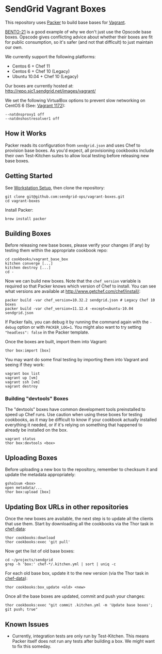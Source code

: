 # SendGrid Vagrant Boxes

This repository uses [Packer](http://www.packer.io) to build base bases for
[Vagrant](http://www.vagrantup.com/).

[BENTO-21](https://tickets.opscode.com/browse/BENTO-21) is a good example of
why we don't just use the Opscode base boxes. Opscode gives conflicting advice
about whether their boxes are fit for public consumption, so it's safer (and
not that difficult) to just maintain our own.

We currently support the following platforms:

- Centos 6 + Chef 11
- Centos 6 + Chef 10 (Legacy)
- Ubuntu 10.04 + Chef 10 (Legacy)

Our boxes are currently hosted at: http://repo.sjc1.sendgrid.net/images/vagrant/

We set the following VirtualBox options to prevent slow networking on CentOS 6
(See: [Vagrant 1172](https://github.com/mitchellh/vagrant/issues/1172)):

    --natdnsproxy1 off
    --natdnshostresolver1 off

## How it Works

Packer reads its configuration from `sendgrid.json` and uses Chef to provision
base boxes. As you'd expect, all provisioning cookbooks include their own
Test-Kitchen suites to allow local testing before releasing new base boxes.

## Getting Started

See [Workstation Setup](https://wiki.sendgrid.net/display/OPS/Workstation+Setup),
then clone the repository:

    git clone git@github.com:sendgrid-ops/vagrant-boxes.git
    cd vagrant-boxes

Install Packer:

    brew install packer

## Building Boxes

Before releasing new base boxes, please verify your changes (if any) by testing
them within the appropriate cookbook repo:

    cd cookbooks/vagrant_base_box
    kitchen converge [...]
    kitchen destroy [...]
    cd -

Now we can build new boxes. Note that the `chef_version` variable is required
so that Packer knows which version of Chef to install. You can see what
versions are available at http://www.getchef.com/chef/install/:

    packer build -var chef_version=10.32.2 sendgrid.json # Legacy Chef 10 boxes
    packer build -var chef_version=11.12.4 -except=ubuntu-10.04 sendgrid.json

If Packer fails, you can debug it by running the command again with the
`-debug` option or with `PACKER_LOG=1`. You might also want to try setting
`"headless": false` in the Packer template.

Once the boxes are built, import them into Vagrant:

    thor box:import [box]

You may want do some final testing by importing them into Vagrant and seeing if
they work:

    vagrant box list
    vagrant up [vm]
    vagrant ssh [vm]
    vagrant destroy

### Building "devtools" Boxes

The "devtools" boxes have common development tools preinstalled to speed up
Chef runs. Use caution when using these boxes for testing cookbooks, as it may
be difficult to know if your cookbook actually installed everything it needed,
or if it's relying on something that happened to already be installed on the
box.

    vagrant status
    thor box:devtools <box>

## Uploading Boxes

Before uploading a new box to the repository, remember to checksum it and
update the metadata appropriately:

    gsha1sum <box>
    open metadata/...
    thor box:upload [box]

## Updating Box URLs in other repositories

Once the new boxes are available, the next step is to update all the clients
that use them. Start by downloading all the cookbooks via the Thor task in
[chef-data](https://github.com/sendgrid-ops/chef-data):

    thor cookbooks:download
    thor cookbooks:exec 'git pull'

Now get the list of old base boxes:

    cd ~/projects/sendgrid
    grep -h 'box:' chef-*/.kitchen.yml | sort | uniq -c

For each old base box, update it to the new version (via the Thor task in
[chef-data](https://github.com/sendgrid-ops/chef-data)):

    thor cookbooks:box_update <old> <new>

Once all the base boxes are updated, commit and push your changes:

    thor cookbooks:exec "git commit .kitchen.yml -m 'Update base boxes'; git push; true"

## Known Issues

- Currently, integration tests are only run by Test-Kitchen. This means Packer
itself does not run any tests after building a box. We might want to fix this
someday.
